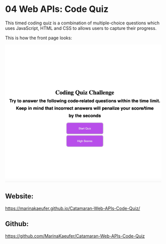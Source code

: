 # 04 Web APIs: Code Quiz

This timed coding quiz is a combination of multiple-choice questions which uses JavaScript, HTML and CSS to allows users to capture their progress.  

This is how the front page looks:

![Quiz 4 pic.](./Assets/Screen_Shot.png)

## Website:
https://marinakaeufer.github.io/Catamaran-Web-APIs-Code-Quiz/

## Github:
https://github.com/MarinaKaeufer/Catamaran-Web-APIs-Code-Quiz
